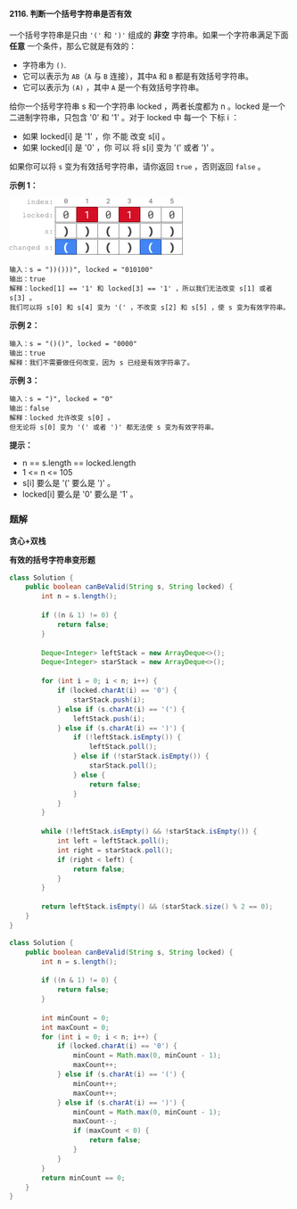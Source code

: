 #### 2116. 判断一个括号字符串是否有效

一个括号字符串是只由 `'('` 和 `')'` 组成的 **非空** 字符串。如果一个字符串满足下面 **任意** 一个条件，那么它就是有效的：

- 字符串为 `()`.
- 它可以表示为 `AB`（`A` 与 `B` 连接），其中`A` 和 `B` 都是有效括号字符串。
- 它可以表示为 `(A)` ，其中 `A` 是一个有效括号字符串。

给你一个括号字符串 s 和一个字符串 locked ，两者长度都为 n 。locked 是一个二进制字符串，只包含 '0' 和 '1' 。对于 locked 中 每一个 下标 i ：

* 如果 locked[i] 是 '1' ，你 不能 改变 s[i] 。
*  如果 locked[i] 是 '0' ，你 可以 将 s[i] 变为 '(' 或者 ')' 。

如果你可以将 `s` 变为有效括号字符串，请你返回 `true` ，否则返回 `false` 。

**示例 1：**

![img](./images/判断一个括号字符串是否有效/1.jpg)

```shell
输入：s = "))()))", locked = "010100"
输出：true
解释：locked[1] == '1' 和 locked[3] == '1' ，所以我们无法改变 s[1] 或者 s[3] 。
我们可以将 s[0] 和 s[4] 变为 '(' ，不改变 s[2] 和 s[5] ，使 s 变为有效字符串。
```

**示例 2：**

```shell
输入：s = "()()", locked = "0000"
输出：true
解释：我们不需要做任何改变，因为 s 已经是有效字符串了。
```

**示例 3：**

```shell
输入：s = ")", locked = "0"
输出：false
解释：locked 允许改变 s[0] 。
但无论将 s[0] 变为 '(' 或者 ')' 都无法使 s 变为有效字符串。
```

**提示：**

* n == s.length == locked.length
* 1 <= n <= 105
* s[i] 要么是 '(' 要么是 ')' 。
* locked[i] 要么是 '0' 要么是 '1' 。

### 题解

**贪心+双栈**

**有效的括号字符串变形题**

```java
class Solution {
    public boolean canBeValid(String s, String locked) {
        int n = s.length();

        if ((n & 1) != 0) {
            return false;
        }

        Deque<Integer> leftStack = new ArrayDeque<>();
        Deque<Integer> starStack = new ArrayDeque<>();

        for (int i = 0; i < n; i++) {
            if (locked.charAt(i) == '0') {
                starStack.push(i);
            } else if (s.charAt(i) == '(') {
                leftStack.push(i);
            } else if (s.charAt(i) == ')') {
                if (!leftStack.isEmpty()) {
                    leftStack.poll();
                } else if (!starStack.isEmpty()) {
                    starStack.poll();
                } else {
                    return false;
                }
            }
        }

        while (!leftStack.isEmpty() && !starStack.isEmpty()) {
            int left = leftStack.poll();
            int right = starStack.poll();
            if (right < left) {
                return false;
            }
        }

        return leftStack.isEmpty() && (starStack.size() % 2 == 0);
    }
}
```

```java
class Solution {
    public boolean canBeValid(String s, String locked) {
        int n = s.length();

        if ((n & 1) != 0) {
            return false;
        }

        int minCount = 0;
        int maxCount = 0;
        for (int i = 0; i < n; i++) {
            if (locked.charAt(i) == '0') {
                minCount = Math.max(0, minCount - 1);
                maxCount++;
            } else if (s.charAt(i) == '(') {
                minCount++;
                maxCount++;
            } else if (s.charAt(i) == ')') {
                minCount = Math.max(0, minCount - 1);
                maxCount--;
                if (maxCount < 0) {
                    return false;
                }
            }
        }
        return minCount == 0;
    }
}
```

